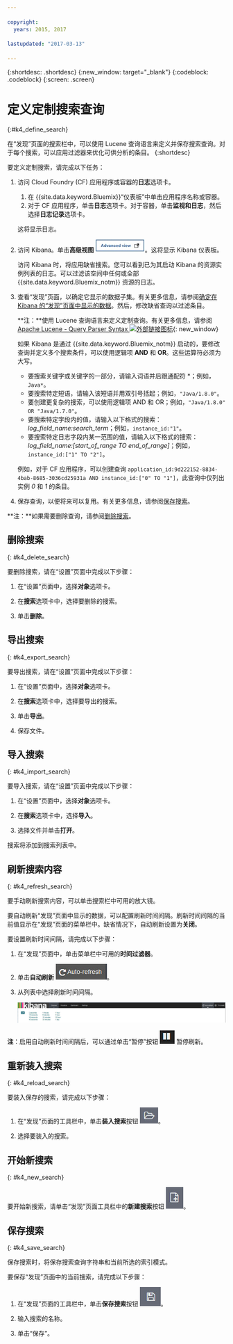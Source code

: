 ```yaml
---

copyright:
  years: 2015, 2017

lastupdated: "2017-03-13"

---
```



{:shortdesc: .shortdesc}
{:new_window: target="_blank"}
{:codeblock: .codeblock}
{:screen: .screen}

# 定义定制搜索查询
{:#k4_define_search}

在“发现”页面的搜索栏中，可以使用 Lucene 查询语言来定义并保存搜索查询。对于每个搜索，可以应用过滤器来优化可供分析的条目。
{:shortdesc}

要定义定制搜索，请完成以下任务：

1. 访问 Cloud Foundry (CF) 应用程序或容器的**日志**选项卡。 

    1.  在 {{site.data.keyword.Bluemix}}“仪表板”中单击应用程序名称或容器。
    2. 对于 CF 应用程序，单击**日志**选项卡。对于容器，单击**监视和日志**，然后选择**日志记录**选项卡。
    
    这将显示日志。

2. 访问 Kibana。单击**高级视图** ![“高级视图”链接](images/logging_advanced_view.jpg "“高级视图”链接")。这将显示 Kibana 仪表板。

    访问 Kibana 时，将应用缺省搜索。您可以看到已为其启动 Kibana 的资源实例列表的日志。可以过滤该空间中任何或全部 {{site.data.keyword.Bluemix_notm}} 资源的日志。

3. 查看“发现”页面，以确定它显示的数据子集。有关更多信息，请参阅[确定在 Kibana 的“发现”页面中显示的数据](logging_kibana_analize_logs_interactively.html#k4_identify_data)。然后，修改缺省查询以过滤条目。

    **注：**使用 Lucene 查询语言来定义定制查询。有关更多信息，请参阅 [Apache Lucene - Query Parser Syntax ![外部链接图标](../../../icons/launch-glyph.svg "外部链接图标")](https://lucene.apache.org/core/2_9_4/queryparsersyntax.html){: new_window}
    
    如果 Kibana 是通过 {{site.data.keyword.Bluemix_notm}} 启动的，要修改查询并定义多个搜索条件，可以使用逻辑项 **AND** 和 **OR**。这些运算符必须为大写。    
    
    * 要搜索关键字或关键字的一部分，请输入词语并后跟通配符 *；例如，`Java*`。 
    * 要搜索特定短语，请输入该短语并用双引号括起；例如，`"Java/1.8.0"`。
    * 要创建更复杂的搜索，可以使用逻辑项 AND 和 OR；例如，`"Java/1.8.0" OR "Java/1.7.0"`。
    * 要搜索特定字段内的值，请输入以下格式的搜索：*log_field_name:search_term*；例如，`instance_id:"1"`。
    * 要搜索特定日志字段内某一范围的值，请输入以下格式的搜索：*log_field_name:[start_of_range TO end_of_range]*；例如，`instance_id:["1" TO "2"]`。

     例如，对于 CF 应用程序，可以创建查询 `application_id:9d222152-8834-4bab-8685-3036cd25931a AND instance_id:["0" TO "1"]`，此查询中仅列出实例 *0* 和 *1* 的条目。 

4. 保存查询，以便将来可以复用。有关更多信息，请参阅[保存搜索](logging_kibana_filtering_logs.html#k4_save_search)。 

**注：**如果需要删除查询，请参阅[删除搜索](logging_kibana_filtering_logs.html#k4_delete_search)。



## 删除搜索
{: #k4_delete_search}

要删除搜索，请在“设置”页面中完成以下步骤：

1. 在“设置”页面中，选择**对象**选项卡。

2. 在**搜索**选项卡中，选择要删除的搜索。

3. 单击**删除**。


## 导出搜索
{: #k4_export_search}

要导出搜索，请在“设置”页面中完成以下步骤：

1. 在“设置”页面中，选择**对象**选项卡。

2. 在**搜索**选项卡中，选择要导出的搜索。

3. 单击**导出**。

4. 保存文件。

 
## 导入搜索
{: #k4_import_search}

要导入搜索，请在“设置”页面中完成以下步骤：

1. 在“设置”页面中，选择**对象**选项卡。

2. 在**搜索**选项卡中，选择**导入**。

3. 选择文件并单击**打开**。

搜索将添加到搜索列表中。

## 刷新搜索内容
{: #k4_refresh_search}

要手动刷新搜索内容，可以单击搜索栏中可用的放大镜。 

要自动刷新“发现”页面中显示的数据，可以配置刷新时间间隔。刷新时间间隔的当前值显示在“发现”页面的菜单栏中。缺省情况下，自动刷新设置为**关闭**。

要设置刷新时间间隔，请完成以下步骤：

1. 在“发现”页面中，单击菜单栏中可用的**时间过滤器**。

2. 单击**自动刷新** ![自动刷新](images/k4_auto_refresh_icon.jpg "自动刷新")。

3. 从列表中选择刷新时间间隔。 

    ![刷新时间间隔选项](images/k4_change_autorefresh.jpg "刷新时间间隔选项")


**注**：启用自动刷新时间间隔后，可以通过单击“暂停”按钮 ![暂停](images/k4_auto_refresh_pause_icon.jpg "暂停") 暂停刷新。


## 重新装入搜索
{: #k4_reload_search}

要装入保存的搜索，请完成以下步骤：

1. 在“发现”页面的工具栏中，单击**装入搜索**按钮 ![装入搜索](images/k4_load_icon.jpg "装入搜索")。

2. 选择要装入的搜索。 

## 开始新搜索
{: #k4_new_search}

要开始新搜索，请单击“发现”页面工具栏中的**新建搜索**按钮 ![新建搜索](images/k4_new_search_icon.jpg "新建搜索")。

## 保存搜索 
{: #k4_save_search}

保存搜索时，将保存搜索查询字符串和当前所选的索引模式。

要保存“发现”页面中的当前搜索，请完成以下步骤：

1. 在“发现”页面的工具栏中，单击**保存搜索**按钮 ![保存搜索](images/k4_save_search_icon.jpg "保存搜索")。

2. 输入搜索的名称。

3. 单击“保存”。 

